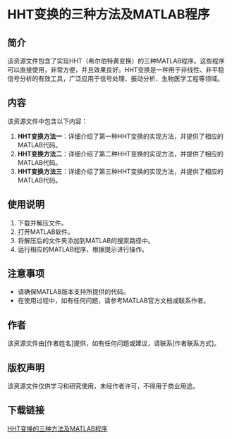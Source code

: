 # HHT变换的三种方法及MATLAB程序

## 简介
该资源文件包含了实现HHT（希尔伯特黄变换）的三种MATLAB程序。这些程序可以直接使用，非常方便，并且效果良好。HHT变换是一种用于非线性、非平稳信号分析的有效工具，广泛应用于信号处理、振动分析、生物医学工程等领域。

## 内容
该资源文件中包含以下内容：
1. **HHT变换方法一**：详细介绍了第一种HHT变换的实现方法，并提供了相应的MATLAB代码。
2. **HHT变换方法二**：详细介绍了第二种HHT变换的实现方法，并提供了相应的MATLAB代码。
3. **HHT变换方法三**：详细介绍了第三种HHT变换的实现方法，并提供了相应的MATLAB代码。

## 使用说明
1. 下载并解压文件。
2. 打开MATLAB软件。
3. 将解压后的文件夹添加到MATLAB的搜索路径中。
4. 运行相应的MATLAB程序，根据提示进行操作。

## 注意事项
- 请确保MATLAB版本支持所提供的代码。
- 在使用过程中，如有任何问题，请参考MATLAB官方文档或联系作者。

## 作者
该资源文件由[作者姓名]提供，如有任何问题或建议，请联系[作者联系方式]。

## 版权声明
该资源文件仅供学习和研究使用，未经作者许可，不得用于商业用途。

## 下载链接

[HHT变换的三种方法及MATLAB程序](https://pan.quark.cn/s/affa12e24d48)